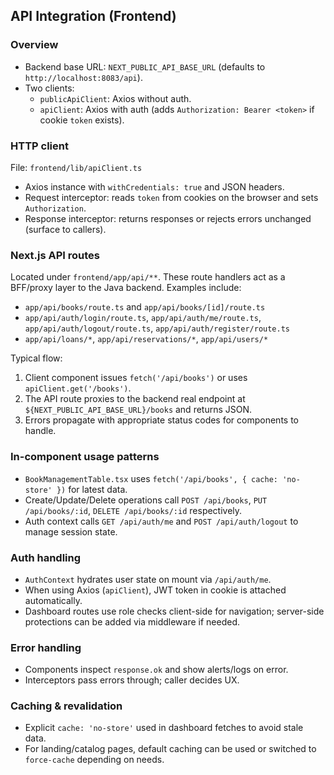 ## API Integration (Frontend)

### Overview

- Backend base URL: `NEXT_PUBLIC_API_BASE_URL` (defaults to `http://localhost:8083/api`).
- Two clients:
  - `publicApiClient`: Axios without auth.
  - `apiClient`: Axios with auth (adds `Authorization: Bearer <token>` if cookie `token` exists).

### HTTP client

File: `frontend/lib/apiClient.ts`

- Axios instance with `withCredentials: true` and JSON headers.
- Request interceptor: reads `token` from cookies on the browser and sets `Authorization`.
- Response interceptor: returns responses or rejects errors unchanged (surface to callers).

### Next.js API routes

Located under `frontend/app/api/**`. These route handlers act as a BFF/proxy layer to the Java backend. Examples include:

- `app/api/books/route.ts` and `app/api/books/[id]/route.ts`
- `app/api/auth/login/route.ts`, `app/api/auth/me/route.ts`, `app/api/auth/logout/route.ts`, `app/api/auth/register/route.ts`
- `app/api/loans/*`, `app/api/reservations/*`, `app/api/users/*`

Typical flow:
1. Client component issues `fetch('/api/books')` or uses `apiClient.get('/books')`.
2. The API route proxies to the backend real endpoint at `${NEXT_PUBLIC_API_BASE_URL}/books` and returns JSON.
3. Errors propagate with appropriate status codes for components to handle.

### In-component usage patterns

- `BookManagementTable.tsx` uses `fetch('/api/books', { cache: 'no-store' })` for latest data.
- Create/Update/Delete operations call `POST /api/books`, `PUT /api/books/:id`, `DELETE /api/books/:id` respectively.
- Auth context calls `GET /api/auth/me` and `POST /api/auth/logout` to manage session state.

### Auth handling

- `AuthContext` hydrates user state on mount via `/api/auth/me`.
- When using Axios (`apiClient`), JWT token in cookie is attached automatically.
- Dashboard routes use role checks client-side for navigation; server-side protections can be added via middleware if needed.

### Error handling

- Components inspect `response.ok` and show alerts/logs on error.
- Interceptors pass errors through; caller decides UX.

### Caching & revalidation

- Explicit `cache: 'no-store'` used in dashboard fetches to avoid stale data.
- For landing/catalog pages, default caching can be used or switched to `force-cache` depending on needs.


